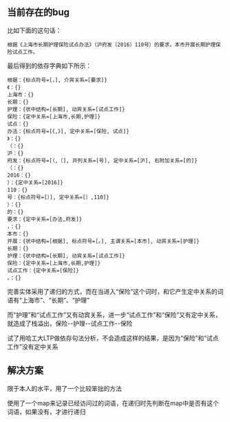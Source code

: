 ## 当前存在的bug

比如下面的这句话：

```
根据《上海市长期护理保险试点办法》（沪府发〔2016〕110号）的要求，本市开展长期护理保险试点工作。
```

最后得到的依存字典如下所示：

```
根据：{标点符号=[，], 介宾关系=[要求]}
《：{}
上海市：{}
长期：{}
护理：{状中结构=[长期], 动宾关系=[试点工作]}
保险：{定中关系=[上海市,长期,护理]}
试点：{}
办法：{标点符号=[《,》], 定中关系=[保险, 试点]}
》：{}
（：{}
沪：{}
府发：{标点符号=[（,〔], 并列关系=[号], 定中关系=[沪], 右附加关系=[的]}
（：{}
2016：{}
）：{定中关系=[2016]}
110：{}
号：{标点符号=[）], 定中关系=[〕,110]}
）：{}
的：{}
要求：{定中关系=[办法,府发]}
，：{}
本市：{}
开展：{状中结构=[根据], 标点符号=[。], 主谓关系=[本市], 动宾关系=[护理]}
长期：{}
护理：{状中结构=[长期], 动宾关系=[试点工作]}
保险：{定中关系=[上海市,长期,护理]}
试点工作：{定中关系=[保险]}
。：{}
```

完善实体采用了递归的方式，而在当进入“保险”这个词时，和它产生定中关系的词语有“上海市”、“长期”、“护理”

而“护理”和“试点工作”又有动宾关系，进一步“试点工作”和“保险”又有定中关系，就造成了栈溢出，保险--护理--试点工作--保险

试了用哈工大LTP做依存句法分析，不会造成这样的结果，是因为“保险”和“试点工作”没有定中关系

## 解决方案

限于本人的水平，用了一个比较笨拙的方法

使用了一个map来记录已经访问过的词语，在递归时先判断在map中是否有这个词语，如果没有，才进行递归